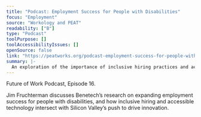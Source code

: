 ```yaml
---
title: "Podcast: Employment Success for People with Disabilities"
focus: "Employment"
source: "Workology and PEAT"
readability: ["B"]
type: "Podcast"
toolPurpose: []
toolAccessibilityIssues: []
openSource: false
link: "https://peatworks.org/podcast-employment-success-for-people-with-disabilities/"
summary: |-
  An exploration of the importance of inclusive hiring practices and accessible technologies for ensuring a diverse workforce, including persons with disabilities.
---
```

Future of Work Podcast, Episode 16.

Jim Fruchterman discusses Benetech’s research on expanding employment success for people with disabilities, and how inclusive hiring and accessible technology intersect with Silicon Valley’s push to drive innovation.
